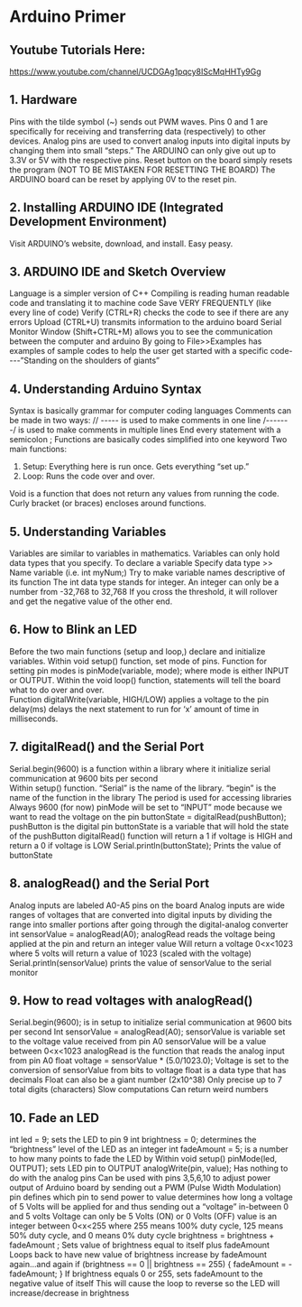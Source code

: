 ﻿# Arduino Primer

## Youtube Tutorials Here:  
<https://www.youtube.com/channel/UCDGAg1pqcy8IScMqHHTy9Gg>

## 1. Hardware

Pins with the tilde symbol (~) sends out PWM waves. 
Pins 0 and 1 are specifically for receiving and transferring data (respectively) to other devices.
Analog pins are used to convert analog inputs into digital inputs by changing them into small “steps.” 
The ARDUINO can only give out up to 3.3V or 5V with the respective pins. 
Reset button on the board simply resets the program (NOT TO BE MISTAKEN FOR RESETTING THE BOARD)
The ARDUINO board can be reset by applying 0V to the reset pin. 

## 2.  Installing ARDUINO IDE (Integrated Development Environment)

Visit ARDUINO’s website, download, and install. Easy peasy. 

## 3. ARDUINO IDE and Sketch Overview

Language is a simpler version of C++
Compiling is reading human readable code and translating it to machine code
Save VERY FREQUENTLY (like every line of code)
Verify (CTRL+R) checks the code to see if there are any errors 
Upload (CTRL+U) transmits information to the arduino board
Serial Monitor Window (Shift+CTRL+M) allows you to see the communication between the computer and arduino 
By going to File>>Examples has examples of sample codes to help the user get started with a specific code----”Standing on the shoulders of giants”

## 4. Understanding Arduino Syntax

Syntax is basically grammar for computer coding languages
Comments can be made in two ways:
//   -----     is used to make comments in one line
/*-------*/    is used to make comments in multiple lines
End every statement with a semicolon ; 
Functions are basically codes simplified into one keyword
Two main functions:
1. Setup: Everything here is run once. Gets everything “set up.”
2. Loop: Runs the code over and over. 

Void is a function that does not return any values from running the code. 
Curly bracket (or braces) encloses around functions.


## 5. Understanding Variables 

Variables are similar to variables in mathematics. 
Variables can only hold data types that you specify.
To declare a variable
Specify data type >> Name variable (i.e. int myNum;)
Try to make variable names descriptive of its function
The int data type stands for integer. An integer can only be a number from -32,768 to 32,768
If you cross the threshold, it will rollover and get the negative value of the other end.

## 6. How to Blink an LED

Before the two main functions (setup and loop,) declare and initialize variables. 
Within void setup() function, set mode of pins.
Function for setting pin modes is pinMode(variable, mode);      where mode is either INPUT or OUTPUT. 
Within the void loop() function, statements will tell the board what to do over and over.  
 Function digitalWrite(variable, HIGH/LOW) applies a voltage to the pin
delay(ms)   delays the next statement to run for ‘x’ amount of time in milliseconds.

## 7. digitalRead() and the Serial Port

Serial.begin(9600) is a function within a library where it initialize serial communication at 9600 bits per second  
Within setup() function. 
“Serial” is the name of the library. 
“begin” is the name of the function in the library 
The period is used for accessing libraries 
Always 9600 (for now) 
 pinMode will be set to “INPUT” mode because we want to read the voltage on the pin 
buttonState = digitalRead(pushButton);
pushButton is the digital pin
buttonState is a variable that will hold the state of the pushButton
digitalRead() function will return a 1 if voltage is HIGH and return a 0 if voltage is LOW
Serial.println(buttonState);
Prints the value of buttonState

## 8. analogRead() and the Serial Port

Analog inputs are labeled A0-A5 pins on the board
Analog inputs are wide ranges of voltages that are converted into digital inputs by dividing the range into smaller portions after going through the digital-analog converter
int sensorValue = analogRead(A0);
analogRead reads the voltage being applied at the pin and return an integer value
Will return a voltage 0<x<1023 where 5 volts will return a value of 1023 (scaled with the voltage)
Serial.println(sensorValue) prints the value of sensorValue to the serial monitor 

## 9. How to read voltages with analogRead()

Serial.begin(9600); is in setup to initialize serial communication at 9600 bits per second
Int sensorValue = analogRead(A0);
sensorValue is variable set to the voltage value received from pin A0 
sensorValue will be a value between 0<x<1023
analogRead is the function that reads the analog input from pin A0
float  voltage = sensorValue * (5.0/1023.0);
Voltage is set to the conversion of sensorValue from bits to voltage
float is a data type that has decimals
Float can also be a giant number (2x10^38)
Only precise up to 7 total digits (characters)
Slow computations
Can return weird numbers

## 10. Fade an LED

int led = 9;  sets the LED to pin 9 
int brightness = 0;  determines the “brightness” level of the LED as an integer
int fadeAmount = 5;  is a number to how many points to fade the LED by
Within void setup() 
pinMode(led, OUTPUT); sets LED pin to OUTPUT
analogWrite(pin, value);
Has nothing to do with the analog pins
Can be used with pins 3,5,6,10 to adjust power output of Arduino board by sending out a PWM (Pulse Width Modulation) 
pin defines which pin to send power to
value determines how long a voltage of 5 Volts will be applied for and thus sending out a “voltage” in-between 0 and 5 volts
Voltage can only be 5 Volts (ON) or 0 Volts (OFF)
value is an integer between 0<x<255 where 255 means 100% duty cycle, 125 means 50% duty cycle, and 0 means 0% duty cycle
brightness = brightness + fadeAmount ; 
Sets value of brightness equal to itself plus fadeAmount
Loops back to have new value of brightness increase by fadeAmount again...and again
if (brightness == 0 || brightness == 255) { fadeAmount = -fadeAmount; }
If brightness equals 0 or 255, sets fadeAmount to the negative value of itself
This will cause the loop to reverse so the LED will increase/decrease in brightness 


